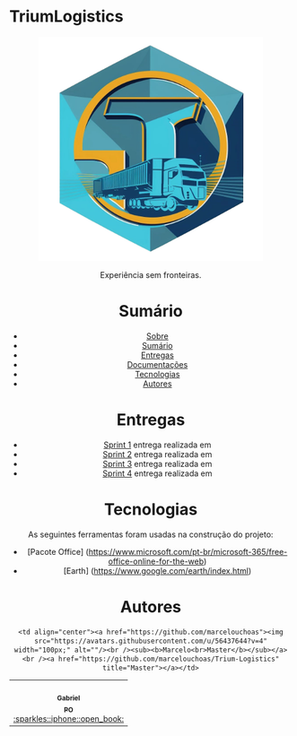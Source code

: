 ﻿# TriumLogistics


<div align="center">
  <img src="./Logo.png" height="400" width="400"/>
<p align="center">Experiência sem fronteiras.</p>


# Sumário

   * [Sobre](#TriumLogistics)
   * [Sumário](#sumário)
   * [Entregas](#entregas)
   * [Documentações](#documentações)
   * [Tecnologias](#tecnologias)
   * [Autores](#autores)

# Entregas

- [Sprint 1](https://github.com/marcelouchoas/Trium-Logistics/blob/Sprint-1/README.md) entrega realizada em 
- [Sprint 2]() entrega realizada em 
- [Sprint 3]() entrega realizada em 
- [Sprint 4]() entrega realizada em 

# Tecnologias

As seguintes ferramentas foram usadas na construção do projeto:

- [Pacote Office] (https://www.microsoft.com/pt-br/microsoft-365/free-office-online-for-the-web)
- [Earth] (https://www.google.com/earth/index.html)

# Autores

<table align="center">
  <tr>
     <td align="center"><a href="https://github.com/Gabriel-Martins-Gazaneo"><img src="https://avatars.githubusercontent.com/u/128657389?v=4" width="100px;" alt=""/><br /><sub><b>Gabriel<br>PO</b></sub></a><br /><a href="https://github.com/marcelouchoas/Trium-Logistics" title="Master">:sparkles::iphone::open_book:</a></td>
    
    <td align="center"><a href="https://github.com/marcelouchoas"><img src="https://avatars.githubusercontent.com/u/56437644?v=4" width="100px;" alt=""/><br /><sub><b>Marcelo<br>Master</b></sub></a><br /><a href="https://github.com/marcelouchoas/Trium-Logistics" title="Master"></a></td>

</table>
